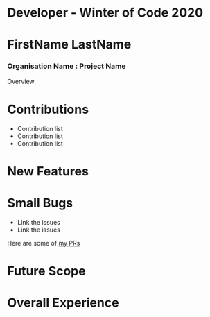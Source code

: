 # Developer - Winter of Code 2020

# FirstName LastName

### Organisation Name : Project Name

Overview

# Contributions

- Contribution list
- Contribution list
- Contribution list

# New Features

# Small Bugs

- Link the issues
- Link the issues

Here are some of [my PRs]()

# Future Scope

# Overall Experience

